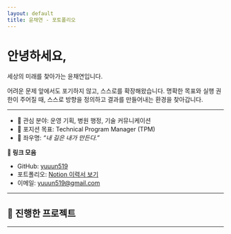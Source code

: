 ```yaml
---
layout: default
title: 윤채연 - 포토폴리오
---
```


# 안녕하세요,
세상의 미래를 찾아가는 윤채연입니다.

어려운 문제 앞에서도 포기하지 않고, 스스로를 확장해왔습니다.
명확한 목표와 실행 권한이 주어질 때, 스스로 방향을 정의하고 결과를 만들어내는 환경을 찾아갑니다.


---




- 📌 관심 분야: 운영 기획, 병원 행정, 기술 커뮤니케이션  
- 🎯 포지션 목표: Technical Program Manager (TPM)  
- 💬 좌우명: _“내 길은 내가 만든다.”_  

**🔗 링크 모음**  
- GitHub: [yuuun519](https://github.com/yuuun519)  
- 포트폴리오: [Notion 이력서 보기](https://notion.so/your-resume-link)  
- 이메일: yuuun519@gmail.com  

---

## 🔽 진행한 프로젝트

---